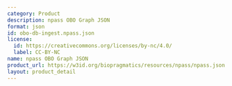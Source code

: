 ```yaml
---
category: Product
description: npass OBO Graph JSON
format: json
id: obo-db-ingest.npass.json
license:
  id: https://creativecommons.org/licenses/by-nc/4.0/
  label: CC-BY-NC
name: npass OBO Graph JSON
product_url: https://w3id.org/biopragmatics/resources/npass/npass.json
layout: product_detail
---
```

